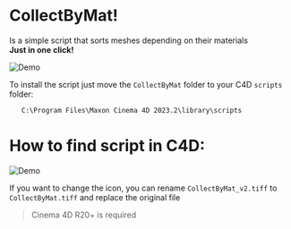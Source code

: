 # CollectByMat!
Is a simple script that sorts meshes depending on their materials  
**Just in one click!**   

![Demo](https://i.ibb.co/MnztsKf/Collect.gif)

To install the script just move the `CollectByMat` folder to your C4D `scripts` folder:   
```
   C:\Program Files\Maxon Cinema 4D 2023.2\library\scripts
```

# How to find script in C4D:
![Demo](https://i.ibb.co/SrvVMk6/path.jpg)


If you want to change the icon, you can rename `CollectByMat_v2.tiff` to `CollectByMat.tiff` and replace the original file

> Cinema 4D R20+ is required 
